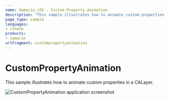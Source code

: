 ```yaml
---
name: Xamarin.iOS - Custom Property Animation
description: "This sample illustrates how to animate custom properties in a CALayer"
page_type: sample
languages:
- csharp
products:
- xamarin
urlFragment: custompropertyanimation
---
```

# CustomPropertyAnimation

This sample illustrates how to animate custom properties in a CALayer.

![CustomPropertyAnimation application screenshot](Screenshots/CustomPropertyAnimation.png "CustomPropertyAnimation application screenshot")
